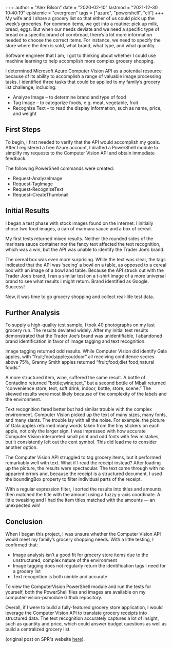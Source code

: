 +++
author = "Alex Bilson"
date = "2020-02-10"
lastmod = "2021-12-30 10:40:19"
epistemic = "evergreen"
tags = ["azure", "powershell", "cli"]
+++
My wife and I share a grocery list so that either of us could pick up the week’s groceries. For common items, we get into a routine: pick up milk, bread, eggs. But when our needs deviate and we need a specific type of bread or a specific brand of cornbread, there’s a lot more information needed to choose the correct items. For instance, we need to specify the store where the item is sold, what brand, what type, and what quantity.

Software engineer that I am, I got to thinking about whether I could use machine learning to help accomplish more complex grocery shopping.

I determined Microsoft Azure Computer Vision API as a potential resource because of its ability to accomplish a range of valuable image processing tasks. I identified three tasks that could be applied to my family’s grocery list challenge, including:

- Analyze Image – to determine brand and type of food
- Tag Image – to categorize foods, e.g. meat, vegetable, fruit
- Recognize Text – to read the display information, such as name, price, and weight

## First Steps

To begin, I first needed to verify that the API would accomplish my goals. After I registered a free Azure account, I drafted a PowerShell module to simplify my requests to the Computer Vision API and obtain immediate feedback.

The following PowerShell commands were created:

- Request-AnalyzeImage
- Request-TagImage
- Request-RecognizeText
- Request-CreateThumbnail

## Initial Results

I began a test phase with stock images found on the internet. I initially chose two food images, a can of marinara sauce and a box of cereal.

My first tests returned mixed results. Neither the rounded sides of the marinara sauce container nor the fancy text affected the text recognition, which was a win, but the API was unable to identify the Trader Joe’s brand.

The cereal box was even more surprising. While the text was clear, the tags indicated that the API was ‘seeing’ a bowl on a table, as opposed to a cereal box with an image of a bowl and table. Because the API struck out with the Trader Joe’s brand, I ran a similar test on a t-shirt image of a more universal brand to see what results I might return. Brand identified as Google. Success!

Now, it was time to go grocery shopping and collect real-life test data.

## Further Analysis

To supply a high-quality test sample, I took 40 photographs on my last grocery run. The results deviated widely. After my initial test results demonstrated that the Trader Joe’s brand was unidentifiable, I abandoned brand identification in favor of image tagging and text recognition.

Image tagging returned odd results. While Computer Vision did identify Gala apples, with “fruit;food;apple;outdoor” all receiving confidence scores above 75%, Granny Smith apples returned “fruit;food;diet food;natural foods.”

A more structured item, wine, suffered the same result. A bottle of Contadino returned “bottle;wine;text,” but a second bottle of Mbali returned “convenience store, text, soft drink, indoor, bottle, store, scene.” The skewed results were most likely because of the complexity of the labels and the environment.

Text recognition fared better but had similar trouble with the complex environment. Computer Vision picked up the text of many sizes, many fonts, and many slants. The trouble lay with all the noise. For example, the picture of Gala apples returned many words taken from the tiny stickers on each apple, not only the larger sign. I was impressed with how accurate Computer Vision interpreted small print and odd fonts with few mistakes, but it consistently left out the cent symbol. This did lead me to consider another option.

The Computer Vision API struggled to tag grocery items, but it performed remarkably well with text. What if I read the receipt instead? After loading up the picture, the results were spectacular. The text came through with no apparent errors and, because the receipt is a structured document, I used the boundingBox property to filter individual parts of the receipt.

With a regular expression filter, I sorted the results into titles and amounts, then matched the title with the amount using a fuzzy y-axis coordinate. A little tweaking and I had the item titles matched with the amounts — an unexpected win!

## Conclusion

When I began this project, I was unsure whether the Computer Vision API would meet my family’s grocery shopping needs. With a little testing, I confirmed that:

- Image analysis isn’t a good fit for grocery store items due to the unstructured, complex nature of the environment
- Image tagging does not regularly return the identification tags I need for a grocery list
- Text recognition is both nimble and accurate

To view the ComputerVision PowerShell module and run the tests for yourself, both the PowerShell files and images are available on my computer-vision-psmodule Github repository.

Overall, if I were to build a fully-featured grocery store application, I would leverage the Computer Vision API to translate grocery receipts into structured data. The text recognition accurately captures a lot of insight, such as quantity and price, which could answer budget questions as well as build a centralized grocery list.

(original post on SPR's website [here](https://spr.com/grocery-shopping-computer-vision)).

